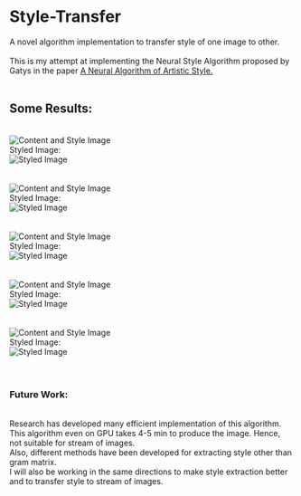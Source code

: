 # Style-Transfer
A novel algorithm implementation to transfer style of one image to other.</br>
</br>
This is my attempt at implementing the Neural Style Algorithm proposed by Gatys in the paper <a href= 'https://arxiv.org/abs/1508.06576?source=post_page---------------------------'> A Neural Algorithm of Artistic Style. </a> </br>
</br>
<h2>Some Results:</h2> </br>
<img src= 'https://github.com/vishwas-yogi/Neural-Style-Transfer/blob/main/Images/content_style.png' alt= 'Content and Style Image'></br>
Styled Image: </br>
<img src= 'https://github.com/vishwas-yogi/Neural-Style-Transfer/blob/main/Images/taj_on_a_starry%20night.png' alt= 'Styled Image'></br>
</br>
</br>
<img src= 'https://github.com/vishwas-yogi/Neural-Style-Transfer/blob/main/Images/content_style4.png' alt= 'Content and Style Image'></br>
Styled Image: </br>
<img src= 'https://github.com/vishwas-yogi/Neural-Style-Transfer/blob/main/Images/styled4.jpg' alt= 'Styled Image'></br>
</br>
</br>
<img src= 'https://github.com/vishwas-yogi/Neural-Style-Transfer/blob/main/Images/content_style3.png' alt= 'Content and Style Image'></br>
Styled Image: </br>
<img src= 'https://github.com/vishwas-yogi/Neural-Style-Transfer/blob/main/Images/styled3.jpg' alt= 'Styled Image'></br>
</br>
</br>
<img src= 'https://github.com/vishwas-yogi/Neural-Style-Transfer/blob/main/Images/content_style2.png' alt= 'Content and Style Image'></br>
Styled Image: </br>
<img src= 'https://github.com/vishwas-yogi/Neural-Style-Transfer/blob/main/Images/styled2.jpg' alt= 'Styled Image'></br>
</br>
</br>
<img src= 'https://github.com/vishwas-yogi/Neural-Style-Transfer/blob/main/Images/content_style1.png' alt= 'Content and Style Image'></br>
Styled Image: </br>
<img src= 'https://github.com/vishwas-yogi/Neural-Style-Transfer/blob/main/Images/styled11.jpg' alt= 'Styled Image'></br>
</br>
</br>
<h3> Future Work: </h3> </br>
Research has developed many efficient implementation of this algorithm. </br>
This algorithm even on GPU takes 4-5 min to produce the image. Hence, not suitable for stream of images.</br>
Also, different methods have been developed for extracting style other than gram matrix. </br>
I will also be working in the same directions to make style extraction better and to transfer style to stream of images.

